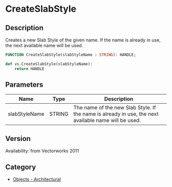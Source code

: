 # CreateSlabStyle

## Description
Creates a new Slab Style of the given name. If the name is already in use, the next available name will be used.

```pascal
FUNCTION CreateSlabStyle(slabStyleName : STRING): HANDLE;
```

```python
def vs.CreateSlabStyle(slabStyleName):
    return HANDLE
```

## Parameters
|Name|Type|Description|
|---|---|---|
|slabStyleName|STRING|The name of the new Slab Style.  If the name is already in use, the next available name will be used.|

## Version
Availability: from Vectorworks 2011

## Category
* [Objects - Architectural](../Categories/Objects%20-%20Architectural.md)
